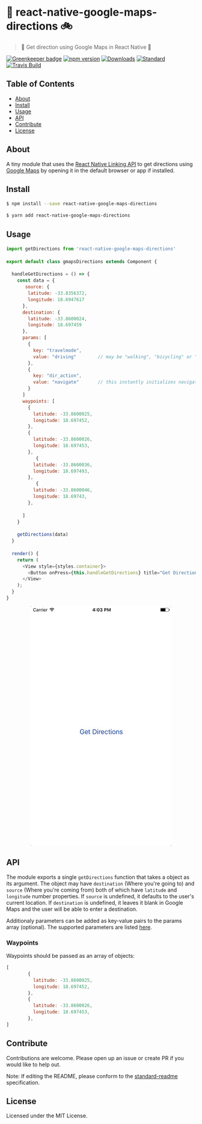 # 🚚 react-native-google-maps-directions 🚲

> 🚕 Get direction using Google Maps in React Native 🚗

[![Greenkeeper badge](https://badges.greenkeeper.io/tiaanduplessis/react-native-google-maps-directions.svg)](https://greenkeeper.io/)
[![npm version](https://img.shields.io/npm/v/react-native-google-maps-directions.svg?style=flat-square)](https://npmjs.org/package/react-native-google-maps-directions)
[![Downloads](https://img.shields.io/npm/dm/react-native-google-maps-directions.svg?style=flat-square)](https://npmjs.org/package/react-native-google-maps-directions)
[![Standard](https://img.shields.io/badge/code%20style-standard-brightgreen.svg?style=flat-square)](https://github.com/feross/standard)
[![Travis Build](https://img.shields.io/travis/tiaanduplessis/react-native-google-maps-directions/master.svg?style=flat-square)](https://travis-ci.org/tiaanduplessis/react-native-google-maps-directions)

## Table of Contents

- [About](#about)
- [Install](#install)
- [Usage](#usage)
- [API](#api)
- [Contribute](#Contribute)
- [License](#license)

## About

A tiny module that uses the [React Native Linking API](https://facebook.github.io/react-native/docs/linking.html) to get directions using [Google Maps](https://www.google.com/maps) by opening it in the default browser or app if installed.

## Install

```sh
$ npm install --save react-native-google-maps-directions
```

```sh
$ yarn add react-native-google-maps-directions
```

## Usage

```js
import getDirections from 'react-native-google-maps-directions'

export default class gmapsDirections extends Component {

  handleGetDirections = () => {
    const data = {
       source: {
        latitude: -33.8356372,
        longitude: 18.6947617
      },
      destination: {
        latitude: -33.8600024,
        longitude: 18.697459
      },
      params: [
        {
          key: "travelmode",
          value: "driving"        // may be "walking", "bicycling" or "transit" as well
        },
        {
          key: "dir_action",
          value: "navigate"       // this instantly initializes navigation using the given travel mode
        }
      ]
      waypoints: [
        {
          latitude: -33.8600025,
          longitude: 18.697452,
        },
        {
          latitude: -33.8600026,
          longitude: 18.697453,
        },
           {
          latitude: -33.8600036,
          longitude: 18.697493,
        },
           {
          latitude: -33.8600046,
          longitude: 18.69743,
        },

      ]
    }

    getDirections(data)
  }

  render() {
    return (
      <View style={styles.container}>
        <Button onPress={this.handleGetDirections} title="Get Directions" />
      </View>
    );
  }
}
```

<div align="center">
  <img src="./media/demo.gif" alt="Demo usage" />
</div>

## API

The module exports a single `getDirections` function that takes a object as its argument. The object may have `destination` (Where you're going to) and `source` (Where you're coming from) both of which have `latitude` and `longitude` number properties. If `source` is undefined, it defaults to the user's current location. If `destination` is undefined, it leaves it blank in Google Maps and the user will be able to enter a destination.

Additionaly parameters can be added as key-value pairs to the params array (optional). The supported parameters are listed [here](https://developers.google.com/maps/documentation/urls/guide#directions-action).

### Waypoints

Waypoints should be passed as an array of objects:

```js
[
        {
          latitude: -33.8600025,
          longitude: 18.697452,
        },
        {
          latitude: -33.8600026,
          longitude: 18.697453,
        },
]
```

## Contribute

Contributions are welcome. Please open up an issue or create PR if you would like to help out.

Note: If editing the README, please conform to the [standard-readme](https://github.com/RichardLitt/standard-readme) specification.

## License

Licensed under the MIT License.
